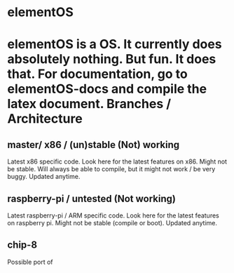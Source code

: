elementOS
========
elementOS is a OS. It currently does absolutely nothing. But fun. It does that. For documentation, go to elementOS-docs and compile the latex document.
Branches / Architecture
========

master/ x86 / (un)stable (Not) working
--------
Latest x86 specific code. Look here for the latest features on x86. Might not be stable. Will always be able to compile, but it might not work / be very buggy. Updated anytime.

raspberry-pi / untested (Not working)
--------
Latest raspberry-pi / ARM specific code. Look here for the latest features on raspberry pi. Might not be stable (compile or boot). Updated anytime. 

chip-8
--------
Possible port of
